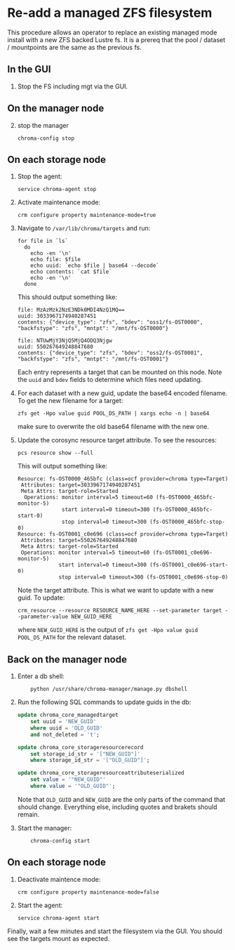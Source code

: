 # Re-add a managed ZFS filesystem

This procedure allows an operator to replace an existing managed mode install with a new ZFS backed Lustre fs. It is a prereq that the pool / dataset / mountpoints are the same as the previous fs.

## In the GUI

1.  Stop the FS including mgt via the GUI.

## On the manager node

2.  stop the manager

    ```shell
    chroma-config stop
    ```

## On each storage node

1.  Stop the agent:

    ```shell
    service chroma-agent stop
    ```

2.  Activate maintenance mode:

    ```shell
    crm configure property maintenance-mode=true
    ```

3.  Navigate to `/var/lib/chroma/targets` and run:

    ```shell
    for file in `ls`
      do
        echo -en '\n'
        echo file: $file
        echo uuid: `echo $file | base64 --decode`
        echo contents: `cat $file`
        echo -en '\n'
      done
    ```

    This should output something like:

    ```shell
    file: MzAzMzk2NzE3NDk0MDI4NzQ1MQ==
    uuid: 3033967174940287451
    contents: {"device_type": "zfs", "bdev": "oss1/fs-OST0000", "backfstype": "zfs", "mntpt": "/mnt/fs-OST0000"}

    file: NTUwMjY3NjQ5MjQ4ODQ3Njgw
    uuid: 550267649248847680
    contents: {"device_type": "zfs", "bdev": "oss2/fs-OST0001", "backfstype": "zfs", "mntpt": "/mnt/fs-OST0001"}
    ```

    Each entry represents a target that can be mounted on this node. Note the `uuid` and `bdev` fields to determine which files need updating.

4.  For each dataset with a new guid, update the base64 encoded filename. To get the new filename for a target:

    ```shell
    zfs get -Hpo value guid POOL_DS_PATH | xargs echo -n | base64
    ```

    make sure to overwrite the old base64 filename with the new one.

5.  Update the corosync resource target attribute. To see the resources:

    ```shell
    pcs resource show --full
    ```

    This will output something like:

    ```shell
    Resource: fs-OST0000_465bfc (class=ocf provider=chroma type=Target)
     Attributes: target=3033967174940287451
     Meta Attrs: target-role=Started
      Operations: monitor interval=5 timeout=60 (fs-OST0000_465bfc-monitor-5)
                  start interval=0 timeout=300 (fs-OST0000_465bfc-start-0)
                  stop interval=0 timeout=300 (fs-OST0000_465bfc-stop-0)
    Resource: fs-OST0001_c0e696 (class=ocf provider=chroma type=Target)
     Attributes: target=550267649248847680
     Meta Attrs: target-role=Started
     Operations: monitor interval=5 timeout=60 (fs-OST0001_c0e696-monitor-5)
                 start interval=0 timeout=300 (fs-OST0001_c0e696-start-0)
                 stop interval=0 timeout=300 (fs-OST0001_c0e696-stop-0)
    ```

    Note the target attribute. This is what we want to update with a new guid. To update:


    ```shell
    crm_resource --resource RESOURCE_NAME_HERE --set-parameter target --parameter-value NEW_GUID_HERE
    ```

    where `NEW_GUID_HERE` is the output of `zfs get -Hpo value guid POOL_DS_PATH` for the relevant dataset.

## Back on the manager node

1.  Enter a db shell:

    ```shell
        python /usr/share/chroma-manager/manage.py dbshell
    ```

2.  Run the following SQL commands to update guids in the db:

    ```sql
    update chroma_core_managedtarget
        set uuid = 'NEW_GUID'
        where uuid = 'OLD_GUID'
        and not_deleted = 't';

    update chroma_core_storageresourcerecord
        set storage_id_str = '["NEW_GUID"]'
        where storage_id_str = '["OLD_GUID"]';

    update chroma_core_storageresourceattributeserialized
        set value = '"NEW_GUID"'
        where value = '"OLD_GUID"';
    ```

    Note that `OLD_GUID` and `NEW_GUID` are the only parts of the command that should change. Everything else, including quotes and brakets should remain.

3.  Start the manager:

    ```shell
        chroma-config start
    ```

## On each storage node

1.  Deactivate maintence mode:

    ```shell
    crm configure property maintenance-mode=false
    ```

2.  Start the agent:

    ```shell
    service chroma-agent start
    ```

Finally, wait a few minutes and start the filesystem via the GUI. You should see the targets mount as expected.
